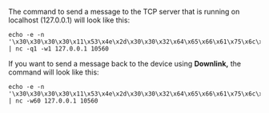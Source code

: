 The command to send a message to the TCP server that is running on localhost (127.0.0.1) will look like this:

```shell
echo -e -n '\x30\x30\x30\x30\x11\x53\x4e\x2d\x30\x30\x32\x64\x65\x66\x61\x75\x6c\x74\x32\x35\x2e\x37\x00\x00\x00' | nc -q1 -w1 127.0.0.1 10560
```

If you want to send a message back to the device using **Downlink,** the command will look like this:

```shell
echo -e -n '\x30\x30\x30\x30\x11\x53\x4e\x2d\x30\x30\x32\x64\x65\x66\x61\x75\x6c\x74\x32\x35\x2e\x37\x00\x00\x00' | nc -w60 127.0.0.1 10560
```